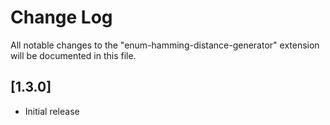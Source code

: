 # Change Log

All notable changes to the "enum-hamming-distance-generator" extension will be documented in this file.

## [1.3.0]

- Initial release